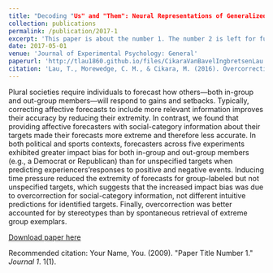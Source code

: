 ```yaml
---
title: "Decoding "Us" and "Them": Neural Representations of Generalized Group Concepts"
collection: publications
permalink: /publication/2017-1
excerpt: 'This paper is about the number 1. The number 2 is left for future work.'
date: 2017-05-01
venue: 'Journal of Experimental Psychology: General'
paperurl: 'http://tlau1860.github.io/files/CikaraVanBavelIngbretsenLau.pdf'
citation: 'Lau, T., Morewedge, C. M., & Cikara, M. (2016). Overcorrection for Social-Categorization Information Moderates Impact Bias in Affective Forecasting. <i>Psychological Science, 27</i>(10). 1340–1351.'
---
```

Plural societies require individuals to forecast how others—both in-group and out-group members—will respond to gains and setbacks. Typically, correcting affective forecasts to include more relevant information improves their accuracy by reducing their extremity. In contrast, we found that providing affective forecasters with social-category information about their targets made their forecasts more extreme and therefore less accurate. In both political and sports contexts, forecasters across five experiments exhibited greater impact bias for both in-group and out-group members (e.g., a Democrat or Republican) than for unspecified targets when predicting experiencers’responses to positive and negative events. Inducing time pressure reduced the extremity of forecasts for group-labeled but not unspecified targets, which suggests that the increased impact bias was due to overcorrection for social-category information, not different intuitive predictions for identified targets. Finally, overcorrection was better accounted for by stereotypes than by spontaneous retrieval of extreme group exemplars.

[Download paper here](http://tlau1860.github.io/files/the_value_of_victory.pdf)

Recommended citation: Your Name, You. (2009). "Paper Title Number 1." <i>Journal 1</i>. 1(1).